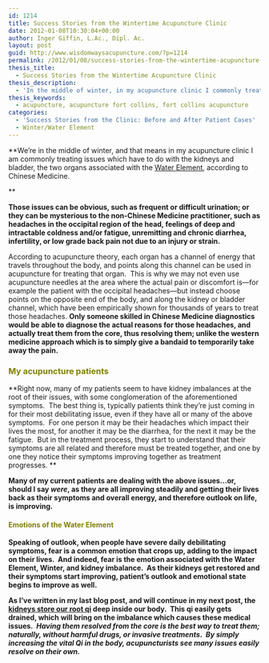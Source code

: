 ```yaml
---
id: 1214
title: Success Stories from the Wintertime Acupuncture Clinic
date: 2012-01-08T10:30:04+00:00
author: Inger Giffin, L.Ac., Dipl. Ac.
layout: post
guid: http://www.wisdomwaysacupuncture.com/?p=1214
permalink: /2012/01/08/success-stories-from-the-wintertime-acupuncture-clinic/
thesis_title:
  - Success Stories from the Wintertime Acupuncture Clinic
thesis_description:
  - 'In the middle of winter, in my acupuncture clinic I commonly treat issues related to the kidneys and bladder, & the Water Element.'
thesis_keywords:
  - acupuncture, acupuncture fort collins, fort collins acupuncture
categories:
  - 'Success Stories from the Clinic: Before and After Patient Cases'
  - Winter/Water Element
---
```

**We’re in the middle of winter, and that means in my acupuncture clinic I am commonly treating issues which have to do with the kidneys and bladder, the two organs associated with the [Water Element](http://www.wisdomwaysacupuncture.com/2018/01/12/the-depths-of-water-will-keep-you-balanced-this-winter/), according to Chinese Medicine.
  
** 

**Those issues can be obvious, such as frequent or difficult urination; or they can be mysterious to the non-Chinese Medicine practitioner, such as headaches in the occipital region of the head, feelings of deep and intractable coldness and/or fatigue, unremitting and chronic diarrhea, infertility, or low grade back pain not due to an injury or strain.**

According to acupuncture theory, each organ has a channel of energy that travels throughout the body, and points along this channel can be used in acupuncture for treating that organ.  This is why we may not even use acupuncture needles at the area where the actual pain or discomfort is&#8212;for example the patient with the occipital headaches&#8212;but instead choose points on the opposite end of the body, and along the kidney or bladder channel, which have been empirically shown for thousands of years to treat those headaches. **Only someone skilled in Chinese Medicine diagnostics would be able to diagnose the actual reasons for those headaches, and actually treat them from the core, thus resolving them; unlike the western medicine approach which is to simply give a bandaid to temporarily take away the pain.**

### <span style="color: #808000;"><strong>My acupuncture patients</strong></span>

**Right now, many of my patients seem to have kidney imbalances at the root of their issues, with some conglomeration of the aforementioned symptoms.  The best thing is, typically patients think they’re just coming in for their most debilitating issue, even if they have all or many of the above symptoms.  For one person it may be their headaches which impact their lives the most, for another it may be the diarrhea, for the next it may be the fatigue.  But in the treatment process, they start to understand that their symptoms are all related and therefore must be treated together, and one by one they notice their symptoms improving together as treatment progresses. ** 

**Many of my current patients are dealing with the above issues…or, should I say _were_, as they are all improving steadily and getting their lives back as their symptoms and overall energy, and therefore outlook on life, is improving.**

#### <span style="color: #808000;"><strong>Emotions of the Water Element</strong></span>

**Speaking of outlook, when people have severe daily debilitating symptoms, fear is a common emotion that crops up, adding to the impact on their lives.  And indeed, fear is the emotion associated with the Water Element, Winter, and kidney imbalance.  As their kidneys get restored and their symptoms start improving, patient’s outlook and emotional state begins to improve as well.**

**As I’ve written in my last blog post, and will continue in my next post, the [kidneys store our root qi](http://www.wisdomwaysacupuncture.com/2017/12/29/is-your-jing-depleted/) deep inside our body.  This qi easily gets drained, which will bring on the imbalance which causes these medical issues.  _Having them resolved from the core is the best way to treat them; naturally, without harmful drugs, or invasive treatments.  By simply increasing the vital Qi in the body, acupuncturists see many issues easily resolve on their own._**